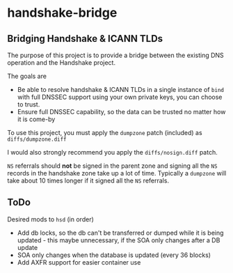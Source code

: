 # handshake-bridge
## Bridging Handshake &amp; ICANN TLDs

The purpose of this project is to provide a bridge between the existing DNS operation and the Handshake project.

The goals are
- Be able to resolve handshake & ICANN TLDs in a single instance of `bind` with full DNSSEC support using your own private keys, you can choose to trust.
- Ensure full DNSSEC capability, so the data can be trusted no matter how it is come-by

To use this project, you must apply the `dumpzone` patch (included) as `diffs/dumpzone.diff`

I would also strongly recommend you apply the `diffs/nosign.diff` patch.

`NS` referrals should **not** be signed in the parent zone and signing all the `NS` records in the handshake zone
take up a lot of time. Typically a `dumpzone` will take about 10 times longer if it signed all the `NS` referrals.

## ToDo

Desired mods to `hsd` (in order)

- Add db locks, so the db can't be transferred or dumped while it is being updated - this maybe unnecessary,
if the SOA only changes after a DB update
- SOA only changes when the database is updated (every 36 blocks)
- Add AXFR support for easier container use
